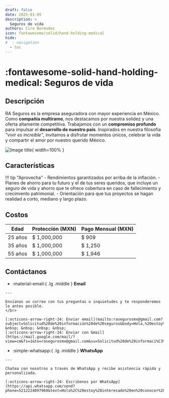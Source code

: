 ```yaml
---
draft: false
date: 2025-01-05
description: >
  Seguros de vida
authors: Ciro Bermudez
icon: fontawesome/solid/hand-holding-medical
hide: 
#  - navigation
  - toc
---
```


# :fontawesome-solid-hand-holding-medical: Seguros de vida

## Descripción

<div class="justify" markdown>

RA Seguros es la empresa aseguradora con mayor experiencia en México. Como **compañía multiramo**,
nos destacamos por nuestra solidez y una oferta altamente competitiva. Trabajamos con un
**compromiso profundo** para impulsar el **desarrollo de nuestro país**. Inspirados en
nuestra filosofía _"vivir es increíble"_, invitamos a disfrutar momentos únicos,
celebrar la vida y compartir el amor por nuestro querido México.

</div>

![Image title](https://dummyimage.com/600x200/f5f5f5/aaaaaa?text=–%20Image%20–){ width=100% }

## Características

!!! tip "Aprovecha"
    - Rendimientos garantizados por arriba de la inflación.
    - Planes de ahorro para tu futuro y el de tus seres queridos, que incluye un seguro de vida y ahorro que te ofrece cobertura en caso de fallecimiento y crecimiento patrimonial.
    - Orientación para que tus proyectos se hagan realidad a corto, mediano y largo plazo.

## Costos

<div class="center-table" markdown>

| Edad    | Protección (MXN) | Pago Mensual (MXN) |
| ------- | ---------------- | ------------------ |
| 25 años | $ 1,000,000      | $ 909              |
| 35 años | $ 1,000,000      | $ 1,250            |
| 55 años | $ 1,000,000      | $ 1,946            |

</div>

## Contáctanos

<div class="grid cards" markdown>

-    :material-email:{ .lg .middle } __Email__

    ---

    Envíanos un correo con tus preguntas o inquietudes y te responderemos lo antes posible.
    </br>

    [:octicons-arrow-right-24: Enviar email](mailto:rasegurosmx@gmail.com?subject=Solicitud%20de%20información%20de%20seguros&body=Hola,%20estoy%20interesado%20en%20conocer%20más%20sobre%20las%20opciones%20de%20seguro.%20Agradecería%20su%20respuesta.%20Saludos.) &nbsp; &nbsp; &nbsp; &nbsp;
    [:octicons-arrow-right-24: Enviar con Gmail](https://mail.google.com/mail/?view=cm&fs=1&to=rasegurosmx@gmail.com&su=Solicitud%20de%20informaci%C3%B3n%20de%20seguros&body=Hola,%20estoy%20interesado%20en%20conocer%20m%C3%A1s%20sobre%20las%20opciones%20de%20seguro.%20Agradecer%C3%ADa%20su%20respuesta.%20Saludos.)

-    :simple-whatsapp:{ .lg .middle } __WhatsApp__

    ---

    Chatea con nosotros a través de WhatsApp y recibe asistencia rápida y personalizada.

    [:octicons-arrow-right-24: Escribenos por WhatsApp](https://api.whatsapp.com/send?phone=5212224897969&text=Hola%2C%20estoy%20interesado%20en%20conocer%20m%C3%A1s%20sobre%20las%20opciones%20de%20seguro.%20Agradecer%C3%ADa%20su%20respuesta.%20Saludos.)

</div>
